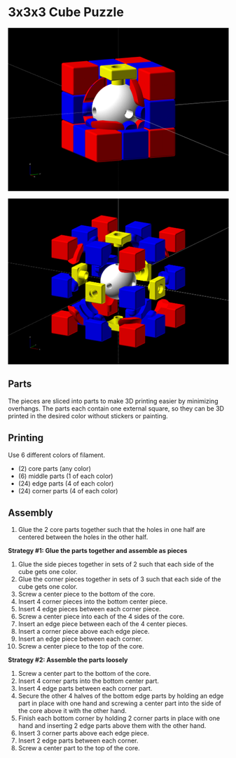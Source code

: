 # 3x3x3 Cube Puzzle

![cross section](./images/cross-section.png)

![exploded](./images/exploded.png)

## Parts

The pieces are sliced into parts to make 3D printing easier by minimizing
overhangs. The parts each contain one external square, so they can be 3D printed
in the desired color without stickers or painting.

## Printing

Use 6 different colors of filament.

 - (2) core parts (any color)
 - (6) middle parts (1 of each color)
 - (24) edge parts (4 of each color)
 - (24) corner parts (4 of each color)

## Assembly

 1. Glue the 2 core parts together such that the holes in one half are centered
    between the holes in the other half.

**Strategy #1: Glue the parts together and assemble as pieces**

 1. Glue the side pieces together in sets of 2 such that each side of the cube
    gets one color.
 2. Glue the corner pieces together in sets of 3 such that each side of the cube
    gets one color.
 3. Screw a center piece to the bottom of the core.
 4. Insert 4 corner pieces into the bottom center piece.
 5. Insert 4 edge pieces between each corner piece.
 6. Screw a center piece into each of the 4 sides of the core.
 7. Insert an edge piece between each of the 4 center pieces.
 8. Insert a corner piece above each edge piece.
 9. Insert an edge piece between each corner.
 10. Screw a center piece to the top of the core.

**Strategy #2: Assemble the parts loosely**

 1. Screw a center part to the bottom of the core.
 2. Insert 4 corner parts into the bottom center part.
 2. Insert 4 edge parts between each corner part.
 3. Secure the other 4 halves of the bottom edge parts by holding an edge part
    in place with one hand and screwing a center part into the side of the core
    above it with the other hand.
 4. Finish each bottom corner by holding 2 corner parts in place with one hand
    and inserting 2 edge parts above them with the other hand.
 5. Insert 3 corner parts above each edge piece.
 6. Insert 2 edge parts between each corner.
 7. Screw a center part to the top of the core.
